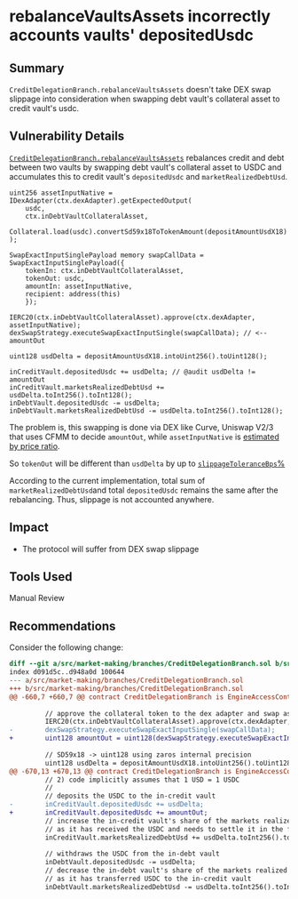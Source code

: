 # rebalanceVaultsAssets incorrectly accounts vaults' depositedUsdc
## Summary

`CreditDelegationBranch.rebalanceVaultsAssets` doesn't take DEX swap slippage into consideration when swapping debt vault's collateral asset to credit vault's usdc.

## Vulnerability Details

[`CreditDelegationBranch.rebalanceVaultsAssets`](https://github.com/Cyfrin/2025-01-zaros-part-2/blob/main/src/market-making/branches/CreditDelegationBranch.sol#L646-L682) rebalances credit and debt between two vaults by swapping debt vault's collateral asset to USDC and accumulates this to credit vault's `depositedUsdc` and `marketRealizedDebtUsd`.

```Solidity
uint256 assetInputNative = IDexAdapter(ctx.dexAdapter).getExpectedOutput(
    usdc,
    ctx.inDebtVaultCollateralAsset,
    Collateral.load(usdc).convertSd59x18ToTokenAmount(depositAmountUsdX18)
);

SwapExactInputSinglePayload memory swapCallData = SwapExactInputSinglePayload({
    tokenIn: ctx.inDebtVaultCollateralAsset,
    tokenOut: usdc,
    amountIn: assetInputNative,
    recipient: address(this)
    });

IERC20(ctx.inDebtVaultCollateralAsset).approve(ctx.dexAdapter, assetInputNative);
dexSwapStrategy.executeSwapExactInputSingle(swapCallData); // <-- amountOut

uint128 usdDelta = depositAmountUsdX18.intoUint256().toUint128();

inCreditVault.depositedUsdc += usdDelta; // @audit usdDelta != amountOut
inCreditVault.marketsRealizedDebtUsd += usdDelta.toInt256().toInt128();
inDebtVault.depositedUsdc -= usdDelta;
inDebtVault.marketsRealizedDebtUsd -= usdDelta.toInt256().toInt128();
```

The problem is, this swapping is done via DEX like Curve, Uniswap V2/3 that uses CFMM to decide `amountOut`, while `assetInputNative` is [estimated by price ratio](https://github.com/Cyfrin/2025-01-zaros-part-2/blob/35deb3e92b2a32cd304bf61d27e6071ef36e446d/src/utils/dex-adapters/BaseAdapter.sol#L95-L123).

So `tokenOut` will be different than `usdDelta` by up to [`slippageToleranceBps`%](https://github.com/Cyfrin/2025-01-zaros-part-2/blob/35deb3e92b2a32cd304bf61d27e6071ef36e446d/src/utils/dex-adapters/BaseAdapter.sol#L55)

According to the current implementation, total sum of `marketRealizedDebtUsd`and total `depositedUsdc` remains the same after the rebalancing. Thus, slippage is not accounted anywhere.

## Impact

* The protocol will suffer from DEX swap slippage

## Tools Used

Manual Review

## Recommendations

Consider the following change:

```diff
diff --git a/src/market-making/branches/CreditDelegationBranch.sol b/src/market-making/branches/CreditDelegationBranch.sol
index d091d5c..d948a0d 100644
--- a/src/market-making/branches/CreditDelegationBranch.sol
+++ b/src/market-making/branches/CreditDelegationBranch.sol
@@ -660,7 +660,7 @@ contract CreditDelegationBranch is EngineAccessControl {
 
         // approve the collateral token to the dex adapter and swap assets for USDC
         IERC20(ctx.inDebtVaultCollateralAsset).approve(ctx.dexAdapter, assetInputNative);
-        dexSwapStrategy.executeSwapExactInputSingle(swapCallData);
+        uint128 amountOut = uint128(dexSwapStrategy.executeSwapExactInputSingle(swapCallData));
 
         // SD59x18 -> uint128 using zaros internal precision
         uint128 usdDelta = depositAmountUsdX18.intoUint256().toUint128();
@@ -670,13 +670,13 @@ contract CreditDelegationBranch is EngineAccessControl {
         // 2) code implicitly assumes that 1 USD = 1 USDC
         //
         // deposits the USDC to the in-credit vault
-        inCreditVault.depositedUsdc += usdDelta;
+        inCreditVault.depositedUsdc += amountOut;
         // increase the in-credit vault's share of the markets realized debt
         // as it has received the USDC and needs to settle it in the future
         inCreditVault.marketsRealizedDebtUsd += usdDelta.toInt256().toInt128();
 
         // withdraws the USDC from the in-debt vault
         inDebtVault.depositedUsdc -= usdDelta;
         // decrease the in-debt vault's share of the markets realized debt
         // as it has transferred USDC to the in-credit vault
         inDebtVault.marketsRealizedDebtUsd -= usdDelta.toInt256().toInt128();

```